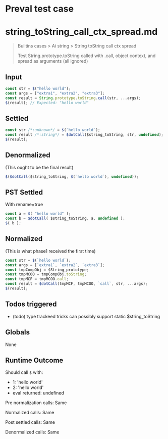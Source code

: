 # Preval test case

# string_toString_call_ctx_spread.md

> Builtins cases > Ai string > String toString call ctx spread
>
> Test String.prototype.toString called with .call, object context, and spread as arguments (all ignored)

## Input

`````js filename=intro
const str = $("hello world");
const args = ["extra1", "extra2", "extra3"];
const result = String.prototype.toString.call(str, ...args);
$(result); // Expected: "hello world"
`````


## Settled


`````js filename=intro
const str /*:unknown*/ = $(`hello world`);
const result /*:string*/ = $dotCall($string_toString, str, undefined);
$(result);
`````


## Denormalized
(This ought to be the final result)

`````js filename=intro
$($dotCall($string_toString, $(`hello world`), undefined));
`````


## PST Settled
With rename=true

`````js filename=intro
const a = $( "hello world" );
const b = $dotCall( $string_toString, a, undefined );
$( b );
`````


## Normalized
(This is what phase1 received the first time)

`````js filename=intro
const str = $(`hello world`);
const args = [`extra1`, `extra2`, `extra3`];
const tmpCompObj = $String_prototype;
const tmpMCOO = tmpCompObj.toString;
const tmpMCF = tmpMCOO.call;
const result = $dotCall(tmpMCF, tmpMCOO, `call`, str, ...args);
$(result);
`````


## Todos triggered


- (todo) type trackeed tricks can possibly support static $string_toString


## Globals


None


## Runtime Outcome


Should call `$` with:
 - 1: 'hello world'
 - 2: 'hello world'
 - eval returned: undefined

Pre normalization calls: Same

Normalized calls: Same

Post settled calls: Same

Denormalized calls: Same
